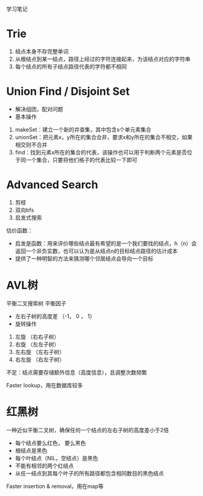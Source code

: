 学习笔记

# Trie
1. 结点本身不存完整单词
2. 从根结点到某一结点，路径上经过的字符连接起来，为该结点对应的字符串
3. 每个结点的所有子结点路径代表的字符都不相同

# Union Find / Disjoint Set
- 解决组团，配对问题
- 基本操作
1. makeSet：建立一个新的并查集，其中包含s个单元素集合
2. unionSet：把元素x，y所在的集合合并，要求x和y所在的集合不相交，如果相交则不合并
3. find：找到元素x所在的集合的代表，该操作也可以用于判断两个元素是否位于同一个集合，只要将他们格子的代表比较一下即可

# Advanced Search
1. 剪枝
2. 双向bfs
3. 启发式搜索

估价函数：
- 启发是函数：用来评价哪些结点最有希望的是一个我们要找的结点，h（n）会返回一个非负实数，也可以认为是从结点n的目标结点路径的估计成本
- 提供了一种明智的方法来猜测哪个邻居结点会导向一个目标

# AVL树
平衡二叉搜索树
平衡因子
- 左右子树的高度差 （-1， 0 ， 1）
- 旋转操作
1. 左旋 （右右子树）
2. 右旋 （左左子树）
3. 左右旋 （左右子树）
4. 右左旋 （右左子树）

不足：结点需要存储额外信息（高度信息），且调整次数频繁

Faster lookup，用在数据库较多

# 红黑树
一种近似平衡二叉树，确保任何一个结点的左右子树的高度差小于2倍
- 每个结点要么红色， 要么黑色
- 根结点是黑色
- 每个叶结点（NIL，空结点）是黑色
- 不能有相邻的两个红结点
- 从任一结点到其每个叶子的所有路径都包含相同数目的黑色结点

Faster insertion & removal，用在map等
